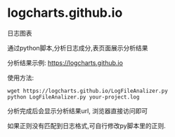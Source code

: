 # logcharts.github.io
日志图表

通过python脚本,分析日志成分,表页面展示分析结果

分析结果示例: https://logcharts.github.io

使用方法:
```aidl
wget https://logcharts.github.io/LogFileAnalizer.py
python LogFileAnalizer.py your-project.log
```
分析完成后会显示分析结果url, 浏览器直接访问即可

如果正则没有匹配到日志格式,可自行修改py脚本里的正则.